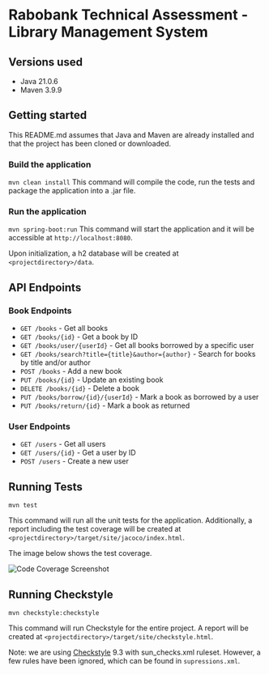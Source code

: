# Rabobank Technical Assessment - Library Management System

## Versions used
* Java 21.0.6
* Maven 3.9.9
  

## Getting started
This README.md assumes that Java and Maven are already installed and that the project has been cloned or downloaded.

### Build the application
```mvn clean install```
This command will compile the code, run the tests and package the application into a .jar file.

### Run the application
```mvn spring-boot:run```
This command will start the application and it will be accessible at `http://localhost:8080`.

Upon initialization, a h2 database will be created at `<projectdirectory>/data`.


## API Endpoints

### Book Endpoints
-   `GET /books` - Get all books
-   `GET /books/{id}` - Get a book by ID
-   `GET /books/user/{userId}` - Get all books borrowed by a specific user
-   `GET /books/search?title={title}&author={author}` - Search for books by title and/or author
-   `POST /books` - Add a new book
-   `PUT /books/{id}` - Update an existing book
-   `DELETE /books/{id}` - Delete a book
-   `PUT /books/borrow/{id}/{userId}` - Mark a book as borrowed by a user
-   `PUT /books/return/{id}` - Mark a book as returned

### User Endpoints
-   `GET /users` - Get all users
-   `GET /users/{id}` - Get a user by ID
-   `POST /users` - Create a new user


## Running Tests
```mvn test```

This command will run all the unit tests for the application. Additionally, a report including the test coverage will be created at `<projectdirectory>/target/site/jacoco/index.html`.

The image below shows the test coverage.

![Code Coverage Screenshot](./assets/Code%20Coverage%20Screenshot.png)

## Running Checkstyle
```mvn checkstyle:checkstyle```

This command will run Checkstyle for the entire project. A report will be created at `<projectdirectory>/target/site/checkstyle.html`.

Note: we are using 
[Checkstyle](https://checkstyle.org/) 9.3 with sun_checks.xml ruleset. However, a few rules have been ignored, which can be found in `supressions.xml`.